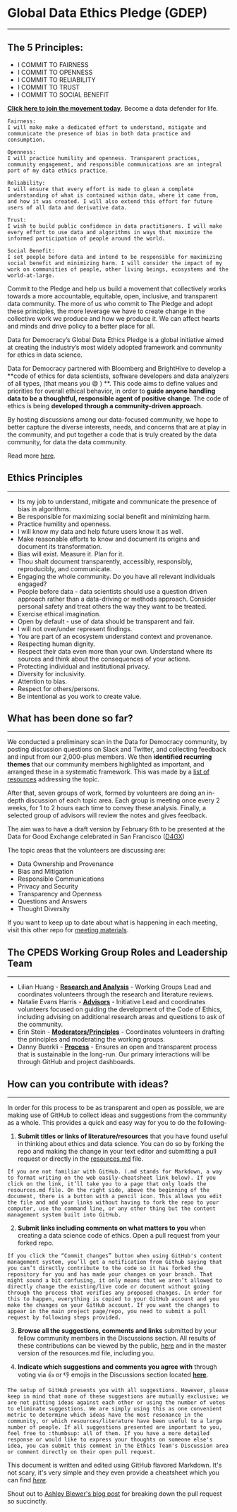 # Global Data Ethics Pledge (GDEP)
---
## The 5 Principles:  
<ul>
    <li>I COMMIT TO FAIRNESS</li>
    <li>I COMMIT TO OPENNESS</li>
    <li>I COMMIT TO RELIABILITY</li>
    <li>I COMMIT TO TRUST</li>
    <li>I COMMIT TO SOCIAL BENEFIT</li>
</ul>

[__Click here to join the movement today__](http://ethicspledge.wpengine.com). Become a data defender for life.   

    Fairness:
    I will make make a dedicated effort to understand, mitigate and communicate the presence of bias in both data practice and consumption.  

    Openness:  
    I will practice humility and openness. Transparent practices, community engagement, and responsible communications are an integral part of my data ethics practice.  

    Reliability:  
    I will ensure that every effort is made to glean a complete understanding of what is contained within data, where it came from, and how it was created. I will also extend this effort for future users of all data and derivative data.  

    Trust:
    I wish to build public confidence in data practitioners. I will make every effort to use data and algorithms in ways that maximize the informed participation of people around the world.  

    Social Benefit:  
    I set people before data and intend to be responsible for maximizing social benefit and minimizing harm. I will consider the impact of my work on communities of people, other living beings, ecosystems and the world-at-large.  

Commit to the Pledge and help us build a movement that collectively works towards a more accountable, equitable, open, inclusive, and transparent data community. The more of us who commit to The Pledge and adopt these principles, the more leverage we have to create change in the collective work we produce and how we produce it. We can affect hearts and minds and drive policy to a better place for all.

Data for Democracy’s Global Data Ethics Pledge is a global initiative aimed at creating the industry’s most widely adopted framework and community for ethics in data science.  

Data for Democracy partnered with Bloomberg and BrightHive to develop a **code of ethics for data scientists, software developers and data analyzers of all types, (that means you :smile: ) **. This code aims to define values and priorities for overall ethical behavior, in order to **guide anyone handling data to be a thoughtful, responsible agent of positive change**. The code of ethics is being __developed through a community-driven approach__.

By hosting discussions among our data-focused community, we hope to better capture the diverse interests, needs, and concerns that are at play in the community, and put together a code that is truly created by the data community, for data the data community.

Read more [here](http://datafordemocracy.org/projects/ethics.html).

## Ethics Principles
---
<ul>
    <li>Its my job to understand, mitigate and communicate the presence of bias in algorithms.</li>
    <li>Be responsible for maximizing social benefit and minimizing harm.</li>
    <li>Practice humility and openness.</li>
    <li>I will know my data and help future users know it as well.</li>
    <li>Make reasonable efforts to know and document its origins and document its transformation.</li>
    <li>Bias will exist. Measure it. Plan for it.</li>
    <li>Thou shalt document transparently, accessibly, responsibly,  reproducibly, and communicate.</li>
    <li>Engaging the whole community. Do you have all relevant individuals engaged?</li>
    <li>People before data - data scientists should use a question driven approach rather than a data-driving or methods approach. Consider personal safety and treat others the way they want to be treated.</li>
    <li>Exercise ethical imagination.</li>
    <li>Open by default  - use of data should be transparent and fair.</li>
    <li>I will not over/under represent findings.</li>
    <li>You are part of an ecosystem  understand context and provenance.</li>
    <li>Respecting human dignity.</li>
    <li>Respect their data even more than your own. Understand where its sources and think about the consequences of your actions.</li>
    <li>Protecting individual and institutional privacy.</li>
    <li>Diversity for inclusivity.</li>
    <li>Attention to bias.</li>
    <li>Respect for others/persons.</li>
    <li>Be intentional as you work to create value.</li>
</ul>

## What has been done so far?
---
We conducted a preliminary scan in the Data for Democracy community, by posting discussion questions on Slack and Twitter, and collecting feedback and input from our 2,000-plus members. We then **identified recurring themes** that our community members highlighted as important, and arranged these in a systematic framework. This was made by a [list of resources](https://docs.google.com/document/d/1XwXmfIkQxXPidDT7domqEOC7KLcBVLAmSP_7V3g47j8/edit?usp=sharing) addressing the topic.

After that, seven groups of work, formed by volunteers are doing an in-depth discussion of each topic area. Each group is meeting once every 2 weeks, for 1 to 2 hours each time to convey these analysis. Finally, a selected group of advisors will review the notes and gives feedback.

The aim was to have a draft version by February 6th to be presented at the Data for Good Exchange celebrated in San Francisco ([D4GX](https://www.bloomberg.com/company/d4gx/))

The topic areas that the volunteers are discussing are:
- Data Ownership and Provenance
- Bias and Mitigation
- Responsible Communications
- Privacy and Security
- Transparency and Openness
- Questions and Answers
- Thought Diversity

If you want to keep up to date about what is happening in each meeting, visit this other repo for [meeting materials](https://github.com/Data4Democracy/meeting-materials).

## The CPEDS Working Group Roles and Leadership Team
---
- Lilian Huang - [**Research and Analysis**](https://docs.google.com/spreadsheets/d/14f7bxky2UgOXEmK8TH8TuRgZhXwGdTupQ-kNuPyACn8/edit?usp=drivesdk) - Working Groups Lead and coordinates volunteers through the research and literature reviews.
- Natalie Evans Harris - [**Advisors**](https://docs.google.com/spreadsheets/d/1fNq4PX_QZ88RqsIeb5MT2ZWOmScQsFNy5A4t43lIvIU/edit?usp=drivesdk) - Initiative Lead and coordinates volunteers focused on guiding the development of the Code of Ethics, including advising on additional research areas and questions to ask of the community.
- Erin Stein - [**Moderators/Principles**](https://docs.google.com/spreadsheets/d/14f7bxky2UgOXEmK8TH8TuRgZhXwGdTupQ-kNuPyACn8/edit?usp=drivesdk) - Coordinates volunteers in drafting the principles and moderating the working groups.
- Danny Buerkli - [**Process**](https://github.com/orgs/Data4Democracy/teams/ethics) - Ensures an open and transparent process that is sustainable in the long-run. Our primary interactions will be through GitHub and project dashboards.

## How can you contribute with ideas?
---
In order for this process to be as transparent and open as possible, we are making use of GitHub to collect ideas and suggestions from the community as a whole. This provides a quick and easy way for you to do the following-

1. **Submit titles or links of literature/resources** that you have found useful in thinking about ethics and data science. You can do so by forking the repo and making the change in your text editor and submitting a pull request or directly in the [resources.md](https://github.com/Data4Democracy/ethics-resources/blob/master/resources.md) file.

```
If you are not familiar with GitHub. (.md stands for Markdown, a way to format writing on the web easily-cheatsheet link below). If you click on the link, it’ll take you to a page that only loads the resources.md file. On the right side, above the beginning of the document, there is a button with a pencil icon. This allows you edit the file and add your links without having to fork the repo to your computer, use the command line, or any other thing but the content management system built into GitHub.
```

2. **Submit links including comments on what matters to you** when creating a data science code of ethics. Open a pull request from your forked repo.

```
If you click the “Commit changes” button when using GitHub's content management system, you’ll get a notification from Github saying that you can’t directly contribute to the code so it has forked the repository for you and has made your changes on your branch. That might sound a bit confusing, it only means that we aren’t allowed to directly change the existing/live code or document without going through the process that verifies any proposed changes. In order for this to happen, everything is copied to your GitHub account and you make the changes on your GitHub account. If you want the changes to appear in the main project page/repo, you need to submit a pull request by following steps provided.
```

3. **Browse all the suggestions, comments and links** submitted by your fellow community members in the Discussions section. All results of these contributions can be viewed by the public, [here](https://github.com/orgs/Data4Democracy/teams/ethics) and in the master version of the resources.md file, including you.

4. **Indicate which suggestions and comments you agree with** through voting via :thumbsup: or :thumbsdown: emojis in the Discussions section located **[here](https://github.com/orgs/Data4Democracy/teams/ethics)**.
```
The setup of GitHub presents you with all suggestions. However, please keep in mind that none of these suggestions are mutually exclusive; we are not pitting ideas against each other or using the number of votes to eliminate suggestions. We are simply using this as one convenient metric to determine which ideas have the most resonance in the community, or which resources/literature have been useful to a large number of people. If all suggestions presented are important to you, feel free to :thumbsup: all of them. If you have a more detailed response or would like to express your thoughts on someone else's idea, you can submit this comment in the Ethics Team's Discussion area or comment directly on their open pull request.
```
This document is written and edited using GitHub flavored Markdown. It's not scary, it's very simple and they even provide a cheatsheet which you can find [*here*](https://github.com/adam-p/markdown-here/wiki/Markdown-Cheatsheet).

Shout out to [Ashley Blewer's blog post](https://ablwr.github.io/blog/2014/11/03/non-technical-persons-guide-to-becoming-an-open-source-software-contributor-via-github/) for breaking down the pull request so succinctly.
